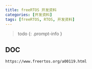 ```yaml
---
title: freeRTOS 开发资料
categories: [开发资料]
tags: [freeRTOS, RTOS, 开发资料]
---
```


> todo
{: .prompt-info }

## DOC

`https://www.freertos.org/a00119.html`